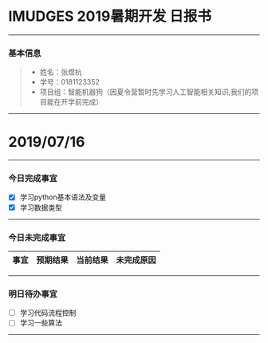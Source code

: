 # IMUDGES 2019暑期开发 日报书
-------


### 基本信息
> * 姓名：张煜杭
> * 学号：0181123352
> * 项目组：智能机器狗（因夏令营暂时先学习人工智能相关知识,我们的项目能在开学前完成）

-------


# 2019/07/16

-------

### 今日完成事宜
- [x]  学习python基本语法及变量
- [x]  学习数据类型

-----
### 今日未完成事宜


| 事宜     |预期结果| 当前结果  | 未完成原因   | 
| --------   | -----:  | -----:  | :----:  |



------
### 明日待办事宜
- [ ] 学习代码流程控制
- [ ] 学习一些算法
-------

